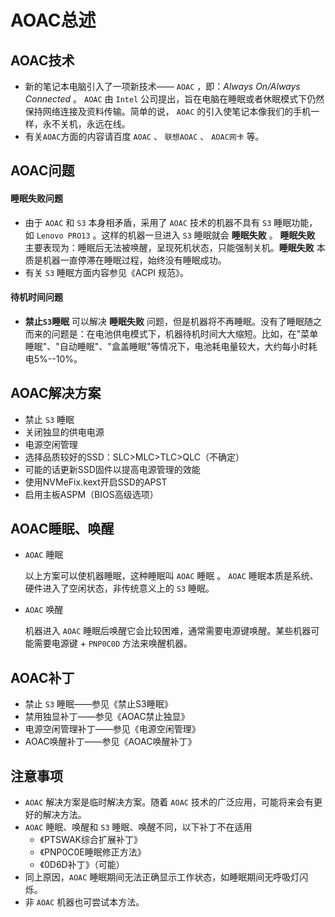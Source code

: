 # AOAC总述

## AOAC技术

- 新的笔记本电脑引入了一项新技术—— `AOAC` ，即：*Always On/Always Connected* 。 `AOAC` 由 `Intel` 公司提出，旨在电脑在睡眠或者休眠模式下仍然保持网络连接及资料传输。简单的说，  `AOAC` 的引入使笔记本像我们的手机一样，永不关机，永远在线。
- 有关`AOAC`方面的内容请百度 `AOAC` 、 `联想AOAC` 、 `AOAC网卡` 等。

## AOAC问题

#### 睡眠失败问题

- 由于 `AOAC` 和 `S3` 本身相矛盾，采用了 `AOAC` 技术的机器不具有 `S3` 睡眠功能，如 `Lenovo PRO13` 。这样的机器一旦进入 `S3` 睡眠就会 **睡眠失败** 。 **睡眠失败** 主要表现为：睡眠后无法被唤醒，呈现死机状态，只能强制关机。**睡眠失败** 本质是机器一直停滞在睡眠过程，始终没有睡眠成功。
- 有关 `S3` 睡眠方面内容参见《ACPI 规范》。

#### 待机时间问题

- **禁止`S3`睡眠** 可以解决 **睡眠失败** 问题，但是机器将不再睡眠。没有了睡眠随之而来的问题是：在电池供电模式下，机器待机时间大大缩短。比如，在"菜单睡眠"、"自动睡眠"、"盒盖睡眠"等情况下，电池耗电量较大，大约每小时耗电5%--10%。

## AOAC解决方案

-  禁止 `S3` 睡眠
-  关闭独显的供电电源
-  电源空闲管理
-  选择品质较好的SSD：SLC>MLC>TLC>QLC（不确定）
-  可能的话更新SSD固件以提高电源管理的效能
-  使用NVMeFix.kext开启SSD的APST
-  启用主板ASPM（BIOS高级选项）

## AOAC睡眠、唤醒

- `AOAC` 睡眠

  以上方案可以使机器睡眠，这种睡眠叫 `AOAC` 睡眠 。 `AOAC` 睡眠本质是系统、硬件进入了空闲状态，非传统意义上的 `S3` 睡眠。

- `AOAC` 唤醒

  机器进入 `AOAC` 睡眠后唤醒它会比较困难，通常需要电源键唤醒。某些机器可能需要电源键 + `PNP0C0D` 方法来唤醒机器。

## AOAC补丁

-  禁止 `S3` 睡眠——参见《禁止S3睡眠》
-  禁用独显补丁——参见《AOAC禁止独显》
-  电源空闲管理补丁——参见《电源空闲管理》
-  AOAC唤醒补丁——参见《AOAC唤醒补丁》


## 注意事项

-  `AOAC` 解决方案是临时解决方案。随着 `AOAC` 技术的广泛应用，可能将来会有更好的解决方法。
- `AOAC` 睡眠、唤醒和 `S3` 睡眠、唤醒不同，以下补丁不在适用
  - 《PTSWAK综合扩展补丁》
  - 《PNP0C0E睡眠修正方法》
  - 《0D6D补丁》（可能）
- 同上原因，`AOAC` 睡眠期间无法正确显示工作状态，如睡眠期间无呼吸灯闪烁。
- 非 `AOAC` 机器也可尝试本方法。
